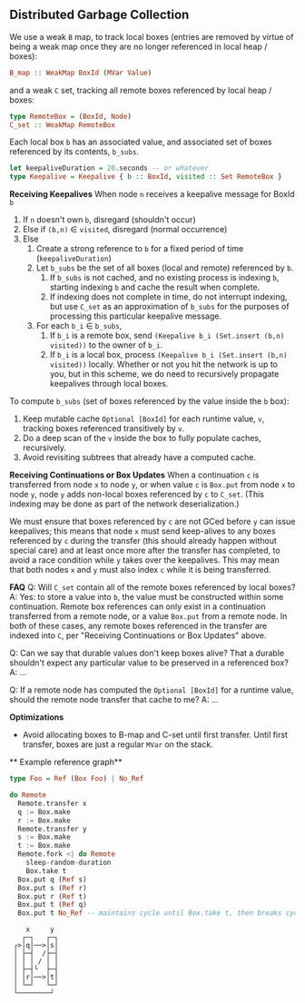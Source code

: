 ## Distributed Garbage Collection

We use a weak `B` map, to track local boxes (entries are removed by virtue of being a weak map once they are no longer referenced in local heap / boxes):

``` haskell
B_map :: WeakMap BoxId (MVar Value)
```

and a weak `C` set, tracking all remote boxes referenced by local heap / boxes:

``` haskell
type RemoteBox = (BoxId, Node)
C_set :: WeakMap RemoteBox
```

Each local box `b` has an associated value, and associated set of boxes referenced by its contents, `b_subs`.

``` haskell
let keepaliveDuration = 20.seconds -- or whatever
type Keepalive = Keepalive { b :: BoxId, visited :: Set RemoteBox }
```

**Receiving Keepalives**
When node `n` receives a keepalive message for BoxId `b`

1.  If `n` doesn't own `b`, disregard (shouldn't occur)
2.  Else if `(b,n)` ∈ `visited`, disregard (normal occurrence)
3.  Else
    1.  Create a strong reference to `b` for a fixed period of time (`keepaliveDuration`)
    2.  Let `b_subs` be the set of all boxes (local and remote) referenced by `b`.
        1.  If `b_subs` is not cached, and no existing process is indexing `b`, starting indexing `b` and cache the result when complete.
        2.  If indexing does not complete in time, do not interrupt indexing, but use `C_set` as an approximation of `b_subs` for the purposes of processing this particular keepalive message.
    3.  For each `b_i` ∈ `b_subs`,
        1.  If `b_i` is a remote box, send `(Keepalive b_i (Set.insert (b,n) visited))` to the owner of `b_i`.
        2.  If `b_i` is a local box, process `(Keepalive b_i (Set.insert (b,n) visited))` locally.  Whether or not you hit the network is up to you, but in this scheme, we do need to recursively propagate keepalives through local boxes.

To compute `b_subs` (set of boxes referenced by the value inside the `b` box):

1.  Keep mutable cache `Optional [BoxId]` for each runtime value, `v`, tracking boxes referenced transitively by `v`.
2.  Do a deep scan of the `v` inside the box to fully populate caches, recursively.
3.  Avoid revisiting subtrees that already have a computed cache.

**Receiving Continuations or Box Updates**
When a continuation `c` is transferred from node `x` to node `y`, or when value `c` is `Box.put` from node `x` to node `y`, node `y` adds non-local boxes referenced by `c` to `C_set`.  (This indexing may be done as part of the network deserialization.)

We must ensure that boxes referenced by `c` are not GCed before `y` can issue keepalives; this means that node `x` must send keep-alives to any boxes referenced by `c` during the transfer (this should already happen without special care) and at least once more after the transfer has completed, to avoid a race condition while `y` takes over the keepalives.  This may mean that both nodes `x` and `y` must also index `c` while it is being transferred.

**FAQ**
Q: Will `C_set` contain all of the remote boxes referenced by local boxes?
A: Yes: to store a value into `b`, the value must be constructed within some continuation. Remote box references can only exist in a continuation transferred from a remote node, or a value `Box.put` from a remote node.  In both of these cases, any remote boxes referenced in the transfer are indexed into `C`, per "Receiving Continuations or Box Updates" above.

Q: Can we say that durable values don't keep boxes alive?  That a durable shouldn't expect any particular value to be preserved in a referenced box?
A: ...

Q: If a remote node has computed the `Optional [BoxId]` for a runtime value, should the remote node transfer that cache to me?
A: ...

**Optimizations**

  - Avoid allocating boxes to B-map and C-set until first transfer.  Until first transfer, boxes are just a regular `MVar` on the stack.

\*\* Example reference graph\*\*

``` haskell
type Foo = Ref (Box Foo) | No_Ref

do Remote
  Remote.transfer x
  q := Box.make
  r := Box.make
  Remote.transfer y
  s := Box.make
  t := Box.make
  Remote.fork <| do Remote
    sleep-random-duration
    Box.take t
  Box.put q (Ref s)
  Box.put s (Ref r)
  Box.put r (Ref t)
  Box.put t (Ref q)
  Box.put t No_Ref -- maintains cycle until Box.take t, then breaks cycle
```

``` text
    x     y
   ┌─┐   ┌─┐
 ┌>│q│──>│s│
 │ ├─┤  /├─┤
 │ │ │ / │ │
 │ ├─┤└  ├─┤
 │ │r│──>│t│
 │ └─┘   └─┘
 └────────┘
```
